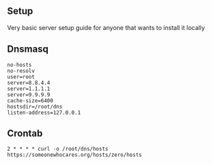 ## Setup
Very basic server setup guide for anyone that wants to install it locally

## Dnsmasq
```
no-hosts
no-resolv
user=root
server=8.8.4.4
server=1.1.1.1
server=9.9.9.9
cache-size=6400
hostsdir=/root/dns
listen-address=127.0.0.1
```

## Crontab
```
2 * * * * curl -o /root/dns/hosts https://someonewhocares.org/hosts/zero/hosts
```
